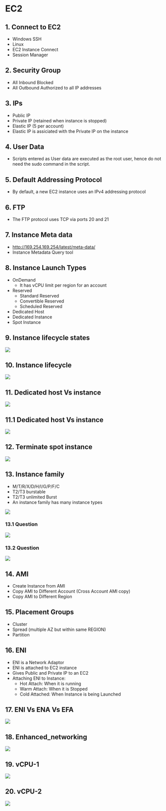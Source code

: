 # EC2

## 1. Connect to EC2		
- Windows SSH		
- Linux		
- EC2 Instance Connect		
- Session Manager		
## 2. Security Group		
- All Inbound Blocked		
- All Outbound Authorized to all IP addresses		
## 3. IPs		
- Public IP		
- Private IP (retained when instance is stopped)		
- Elastic IP (5 per account)
- Elastic IP is assiciated with the Private IP on the instance
## 4. User Data		
- Scripts entered as User data are executed as the root user, hence do not need the sudo command in the script.		
## 5. Default Addressing Protocol		
- By default, a new EC2 instance uses an IPv4 addressing protocol	
## 6. FTP		
- The FTP protocol uses TCP via ports 20 and 21	
## 7. Instance Meta data		
- http://169.254.169.254/latest/meta-data/
- Instance Metadata Query tool		
## 8. Instance Launch Types		
- OnDemand 
  - It has vCPU limit per region for an account
- Reserved		
  - Standard Reserved		
  - Convertible Reserved		
  - Scheduled Reserved		
- Dedicated Host		
- Dedicated Instance		
- Spot Instance
## 9. Instance lifecycle states
<img src="images/Instance_Lifecycle_states.png">

## 10. Instance lifecycle
<img src="images/Instance_Lifecycle.png">

## 11. Dedicated host Vs instance
<img src="images/dedicated_host_vs_instance.png">

## 11.1 Dedicated host Vs instance
<img src="images/dedicated_host_vs_instance1.png">

## 12. Terminate spot instance
<img src="images/terminate_spot_instance.png">

## 13. Instance family		
- M/T/R/X/D/H/I/G/P/F/C		
- T2/T3 burstable		
- T2/T3 unlimited Burst		
- An instance family has many instance types
<img src="images/instance_families.png">

### 13.1 Question
<img src="images/instance_families_q1.png">

### 13.2 Question
<img src="images/instance_families_q2.png">

## 14. AMI		
- Create Instance from AMI		
- Copy AMI to Different Account (Cross Account AMI copy)		
- Copy AMI to Different Region		
## 15. Placement Groups		
- Cluster		
- Spread (multiple AZ but within same REGION)
- Partition

## 16. ENI		
- ENI is a Network Adaptor		
- ENI is attached to EC2 instance		
- Gives Public and Private IP to an EC2		
- Attaching ENI to Instance:
  - Hot Attach: When it is running
  - Warm Attach: When it is Stopped
  - Cold Attached: When Instance is being Launched	

## 17. ENI Vs ENA Vs EFA
<img src="images/eni_ena_efa.png">

## 18. Enhanced_networking
<img src="images/Enhanced_networking.png">

## 19. vCPU-1
<img src="images/vCPU-1.png">

## 20. vCPU-2
<img src="images/vCPU-2.png">

